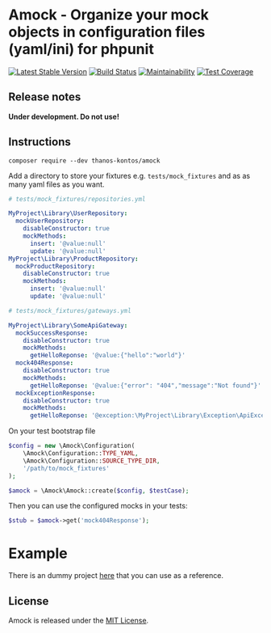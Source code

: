 # Amock - Organize your mock objects in configuration files (yaml/ini) for phpunit

[![Latest Stable Version](https://poser.pugx.org/thanos-kontos/amock/v/stable)](https://packagist.org/packages/thanos-kontos/amock)
[![Build Status](https://travis-ci.org/thanosKontos/amock.svg?branch=master)](https://travis-ci.org/thanosKontos/amock)
[![Maintainability](https://api.codeclimate.com/v1/badges/223b1d3dfc3607673750/maintainability)](https://codeclimate.com/github/thanosKontos/amock/maintainability)
[![Test Coverage](https://api.codeclimate.com/v1/badges/223b1d3dfc3607673750/test_coverage)](https://codeclimate.com/github/thanosKontos/amock/test_coverage)

## Release notes

**Under development. Do not use!**

## Instructions

`composer require --dev thanos-kontos/amock`

Add a directory to store your fixtures e.g. `tests/mock_fixtures` and as as many yaml files as you want.

```yaml
# tests/mock_fixtures/repositories.yml

MyProject\Library\UserRepository:
  mockUserRepository:
    disableConstructor: true
    mockMethods:
      insert: '@value:null'
      update: '@value:null'
MyProject\Library\ProductRepository:
  mockProductRepository:
    disableConstructor: true
    mockMethods:
      insert: '@value:null'
      update: '@value:null'
```

```yaml
# tests/mock_fixtures/gateways.yml

MyProject\Library\SomeApiGateway:
  mockSuccessResponse:
    disableConstructor: true
    mockMethods:
      getHelloReponse: '@value:{"hello":"world"}'
  mock404Response:
    disableConstructor: true
    mockMethods:
      getHelloReponse: '@value:{"error": "404","message":"Not found"}'
  mockExceptionResponse:
    disableConstructor: true
    mockMethods:
      getHelloReponse: '@exception:\MyProject\Library\Exception\ApiException'
```

On your test bootstrap file

```php
$config = new \Amock\Configuration(
    \Amock\Configuration::TYPE_YAML,
    \Amock\Configuration::SOURCE_TYPE_DIR,
    '/path/to/mock_fixtures'
);

$amock = \Amock\Amock::create($config, $testCase);
```

Then you can use the configured mocks in your tests:

```php
$stub = $amock->get('mock404Response');
```

# Example

There is an dummy project [here](https://github.com/thanosKontos/amock-example) that you can use as a reference.


## License

Amock is released under the [MIT License](https://opensource.org/licenses/MIT).